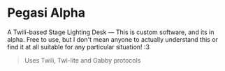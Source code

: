 # Pegasi Alpha

A Twili-based Stage Lighting Desk — This is custom software, and its in alpha. Free to use, but I don't mean anyone to actually understand this or find it at all suitable for any particular situation! :3

> Uses Twili, Twi-lite and Gabby protocols